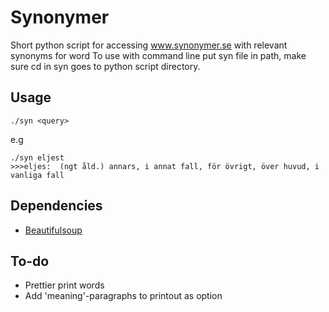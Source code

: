 # Synonymer

Short python script for accessing www.synonymer.se with relevant synonyms for word
To use with command line put syn file in path, make sure cd in syn goes to python script directory.

## Usage

`./syn <query>`

e.g

```
./syn eljest
>>>eljes:  (ngt åld.) annars, i annat fall, för övrigt, över huvud, i vanliga fall
```

## Dependencies
* [Beautifulsoup](https://www.crummy.com/software/BeautifulSoup/)

## To-do
* Prettier print words
* Add 'meaning'-paragraphs to printout as option

